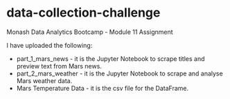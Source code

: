 # data-collection-challenge
Monash Data Analytics Bootcamp - Module 11 Assignment 

I have uploaded the following:
  - part_1_mars_news - it is the Jupyter Notebook to scrape titles and preview text from Mars news.
  - part_2_mars_weather - it is the Jupyter Notebook to scrape and analyse Mars weather data.
  - Mars Temperature Data - it is the csv file for the DataFrame.

